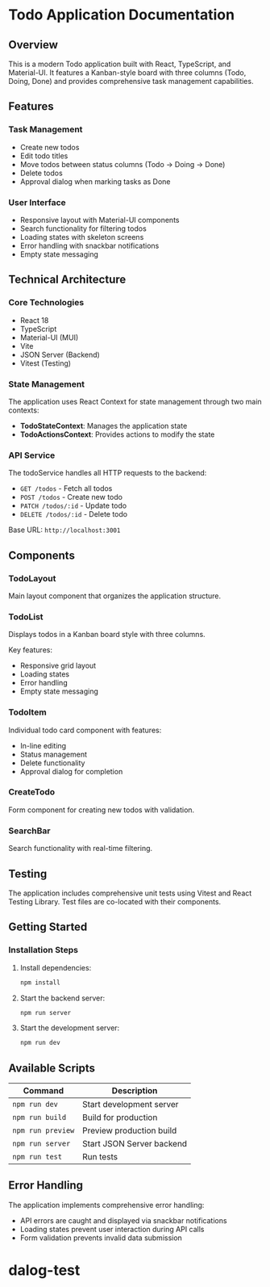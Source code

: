 # Todo Application Documentation

## Overview

This is a modern Todo application built with React, TypeScript, and Material-UI. It features a Kanban-style board with three columns (Todo, Doing, Done) and provides comprehensive task management capabilities.

## Features

### Task Management

- Create new todos
- Edit todo titles
- Move todos between status columns (Todo → Doing → Done)
- Delete todos
- Approval dialog when marking tasks as Done

### User Interface

- Responsive layout with Material-UI components
- Search functionality for filtering todos
- Loading states with skeleton screens
- Error handling with snackbar notifications
- Empty state messaging

## Technical Architecture

### Core Technologies

- React 18
- TypeScript
- Material-UI (MUI)
- Vite
- JSON Server (Backend)
- Vitest (Testing)

### State Management

The application uses React Context for state management through two main contexts:

- **TodoStateContext**: Manages the application state
- **TodoActionsContext**: Provides actions to modify the state

### API Service

The todoService handles all HTTP requests to the backend:

- `GET /todos` - Fetch all todos
- `POST /todos` - Create new todo
- `PATCH /todos/:id` - Update todo
- `DELETE /todos/:id` - Delete todo

Base URL: `http://localhost:3001`

## Components

### TodoLayout

Main layout component that organizes the application structure.

### TodoList

Displays todos in a Kanban board style with three columns.

Key features:

- Responsive grid layout
- Loading states
- Error handling
- Empty state messaging

### TodoItem

Individual todo card component with features:

- In-line editing
- Status management
- Delete functionality
- Approval dialog for completion

### CreateTodo

Form component for creating new todos with validation.

### SearchBar

Search functionality with real-time filtering.

## Testing

The application includes comprehensive unit tests using Vitest and React Testing Library. Test files are co-located with their components.

## Getting Started

### Installation Steps

1. Install dependencies:

   ```bash
   npm install
   ```

2. Start the backend server:

   ```bash
   npm run server
   ```

3. Start the development server:

   ```bash
   npm run dev
   ```

## Available Scripts

| Command           | Description               |
| ----------------- | ------------------------- |
| `npm run dev`     | Start development server  |
| `npm run build`   | Build for production      |
| `npm run preview` | Preview production build  |
| `npm run server`  | Start JSON Server backend |
| `npm run test`    | Run tests                 |

## Error Handling

The application implements comprehensive error handling:

- API errors are caught and displayed via snackbar notifications
- Loading states prevent user interaction during API calls
- Form validation prevents invalid data submission
# dalog-test
